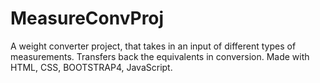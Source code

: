 # MeasureConvProj
A weight converter project, that takes in an input of different types of measurements. Transfers back the equivalents in conversion. Made with HTML, CSS, BOOTSTRAP4, JavaScript.  
